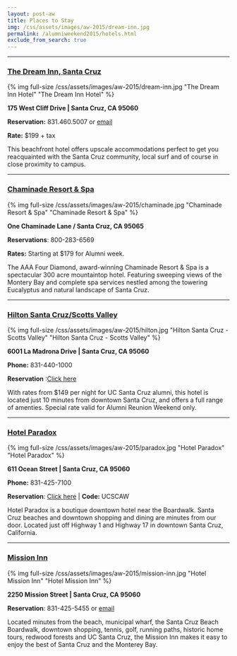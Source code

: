 ```yaml
---
layout: post-aw
title: Places to Stay
img: /css/assets/images/aw-2015/dream-inn.jpg
permalink: /alumniweekend2015/hotels.html
exclude_from_search: true
---
```


***

### [The Dream Inn, Santa Cruz](http://www.jdvhotels.com/hotels/california/central-coast-hotels/santa-cruz-dream-inn/)

{% img full-size /css/assets/images/aw-2015/dream-inn.jpg "The Dream Inn Hotel" "The Dream Inn Hotel" %} 

**175 West Cliff Drive | Santa Cruz, CA 95060**

**Reservation:** 831.460.5007 or [email](mailto:mschultz@jdvhotels.com)

**Rate:** $199 + tax

This beachfront hotel offers upscale accommodations perfect to get you reacquainted with the Santa Cruz community, local surf and of course in close proximity to campus. 

***

### [Chaminade Resort & Spa](https://bookings.ihotelier.com/Chaminade-Resort-and-Spa/bookings.jsp?HotelID=15334&killcookie=1&LanguageID=1&ProdID=612867)

{% img full-size /css/assets/images/aw-2015/chaminade.jpg "Chaminade Resort & Spa" "Chaminade Resort & Spa" %} 

**One Chaminade Lane / Santa Cruz, CA 95065**

**Reservations**:  800-283-6569

**Rates:**  Starting at $179 for Alumni week.

The AAA Four Diamond, award-winning Chaminade Resort & Spa is a spectacular 300 acre mountaintop hotel. Featuring  sweeping views of the Montery Bay and complete spa services  nestled among the towering Eucalyptus and natural landscape of Santa Cruz.

***

### [Hilton Santa Cruz/Scotts Valley](http://www3.hilton.com/en/hotels/california/hilton-santa-cruz-scotts-valley-SJCSVHF/index.html)

{% img full-size /css/assets/images/aw-2015/hilton.jpg "Hilton Santa Cruz -Scotts Valley" "Hilton Santa Cruz - Scotts Valley" %} 

**6001 La Madrona Drive | Santa Cruz, CA 95060**

**Phone:** 831-440-1000

**Reservation** :[Click here](http://www.hilton.com/en/hi/groups/personalized/S/SJCSVHF-UCSCAW-20150420/index.jhtml?WT.mc_id=POG)

With rates from $149 per night for UC Santa Cruz alumni, this hotel is located just 10 minutes from downtown Santa Cruz, and offers a full range of amenties. Special rate valid for Alumni Reunion Weekend only.

***

### [Hotel Paradox](http://www.thehotelparadox.com/location.aspx)

{% img full-size /css/assets/images/aw-2015/paradox.jpg "Hotel Paradox" "Hotel Paradox" %} 

**611 Ocean Street | Santa Cruz, CA 95060**

**Phone:** 831-425-7100

**Reservation**: [Click here](https://bookings.ihotelier.com/Hotel-Paradox/bookings.jsp?hotelId=5015&groupID=1369779) | **Code:** UCSCAW 

Hotel Paradox is a boutique downtown hotel near the Boardwalk. Santa Cruz beaches and downtown shopping and dining are minutes from our door. Located just off Highway 1 and Highway 17 in downtown Santa Cruz, California.

***

### [Mission Inn](http://mission-inn.com/)

{% img full-size /css/assets/images/aw-2015/mission-inn.jpg "Hotel Mission Inn" "Hotel Mission Inn" %} 

**2250 Mission Street | Santa Cruz, CA 95060**

**Reservation**: 831-425-5455 or [email](mailto:hotel@mission-inn.com) 

Located minutes from the beach, municipal wharf, the Santa Cruz Beach Boardwalk, downtown shopping, tennis, golf, running paths, historic home tours, redwood forests and UC Santa Cruz, the Mission Inn makes it easy to enjoy the best of Santa Cruz and the Monterey Bay.